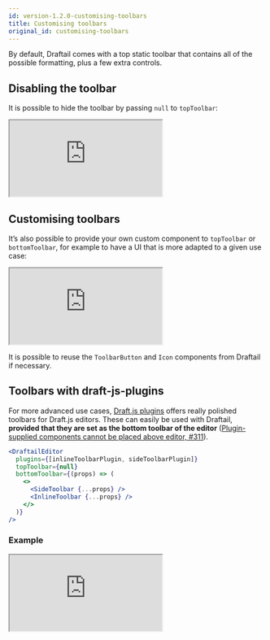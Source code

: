 ```yaml
---
id: version-1.2.0-customising-toolbars
title: Customising toolbars
original_id: customising-toolbars
---
```


By default, Draftail comes with a top static toolbar that contains all of the possible formatting, plus a few extra controls.

## Disabling the toolbar

It is possible to hide the toolbar by passing `null` to `topToolbar`:

<iframe src="https://demo.draftail.org/storybook/iframe.html?id=docs--no-toolbar" class="iframe iframe--docs-200"></iframe>

## Customising toolbars

It’s also possible to provide your own custom component to `topToolbar` or `bottomToolbar`, for example to have a UI that is more adapted to a given use case:

<iframe src="https://demo.draftail.org/storybook/iframe.html?id=docs--custom-toolbars" class="iframe iframe--docs-200"></iframe>

It is possible to reuse the `ToolbarButton` and `Icon` components from Draftail if necessary.

## Toolbars with draft-js-plugins

For more advanced use cases, [Draft.js plugins](https://www.draft-js-plugins.com/) offers really polished toolbars for Draft.js editors. These can easily be used with Draftail, **provided that they are set as the bottom toolbar of the editor** ([Plugin-supplied components cannot be placed above editor, #311](https://github.com/draft-js-plugins/draft-js-plugins/issues/311)).

```jsx
<DraftailEditor
  plugins={[inlineToolbarPlugin, sideToolbarPlugin]}
  topToolbar={null}
  bottomToolbar={(props) => (
    <>
      <SideToolbar {...props} />
      <InlineToolbar {...props} />
    </>
  )}
/>
```

### Example

<iframe src="https://demo.draftail.org/storybook/iframe.html?id=plugins--custom-toolbars" class="iframe iframe--docs-250"></iframe>
